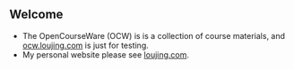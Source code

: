 Welcome
---------
* The OpenCourseWare (OCW) is is a collection of course materials, and [ocw.loujing.com](http://ocw.loujing.com "ocw.loujing.com") is just for testing.
* My personal website please see [loujing.com](http://www.loujing.com "loujing.com").



